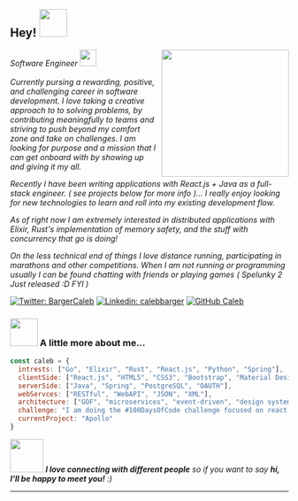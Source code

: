 <!-- ⭐️ See original template from [@Thaiane](https://github.com/Thaiane) -->

<h2> Hey! <img src="https://i.pinimg.com/originals/e5/93/ab/e593ab0589d5f1b389e4dfbcce2bce20.gif" width="50"></h2>
<img align='right' src="https://media0.giphy.com/media/eNAsjO55tPbgaor7ma/200w.webp" width="230">
<!-- <p><em>Software Enginner at <a href="http://www.unb.br">University of Brasilia</a><img src="https://media.giphy.com/media/fYSnHlufseco8Fh93Z/giphy.gif" width="30"></br>Developer Consultant at <a href="https://www.thoughtworks.com">ThoughtWorks</a><img src="https://media.giphy.com/media/WUlplcMpOCEmTGBtBW/giphy.gif" width="30"> 
</em></p> -->
<p><em>Software Engineer <img src="https://media4.giphy.com/media/8ynOqCkWDpf5C/giphy.gif?cid=ecf05e471udl6q0fy4alat80q4usia9cqlqcfvlcpvnxvo5h&rid=giphy.gif" width="30"></br></br>Currently pursing a rewarding, positive, and challenging career in software development. I love taking a creative approach to to solving problems, by contributing meaningfully to teams and striving to push beyond my comfort zone and take on challenges. I am looking for purpose and a mission that I can get onboard with by showing up and giving it my all. 

Recently I have been writing applications with React.js + Java as a full-stack engineer. ( see projects below for more info )... I really enjoy looking for new technologies to learn and roll into my existing development flow. 

As of right now I am extremely interested in distributed applications with Elixir, Rust's implementation of memory safety, and the stuff with concurrency that go is doing!

On the less technical end of things I love distance running, participating in marathons and other competitions. When I am not running or programming usually I can be found chatting with friends or playing games ( Spelunky 2 Just released :D FYI )
</em></p>

[![Twitter: BargerCaleb](https://img.shields.io/twitter/follow/BargerCaleb?style=social)](https://twitter.com/BargerCaleb)
[![Linkedin: calebbarger](https://img.shields.io/badge/-calebbarger-blue?style=flat-square&logo=Linkedin&logoColor=white&link=https://www.linkedin.com/in/calebbarger/)](https://www.linkedin.com/in/calebbarger/)
[![GitHub Caleb](https://img.shields.io/github/followers/Caleb-Barger?label=follow&style=social)](https://github.com/Caleb-Barger)


### <img src="https://media.giphy.com/media/VgCDAzcKvsR6OM0uWg/giphy.gif" width="50"> A little more about me...  

```javascript
const caleb = {
  intrests: ["Go", "Elixir", "Rust", "React.js", "Python", "Spring"],
  clientSide: ["React.js", "HTML5", "CSS3", "Bootstrap", "Material Design"],
  serverSide: ["Java", "Spring", "PostgreSQL", "OAUTH"],
  webServces: ["RESTful", "WebAPI", "JSON", "XML"],
  architecture: ["GOF", "microservices", "event-driven", "design system pattern"],
  challenge: "I am doing the #100DaysOfCode challenge focused on react and spring",
  currentProject: "Apollo"
}
```

<img src="https://media.giphy.com/media/LnQjpWaON8nhr21vNW/giphy.gif" width="60"> <em><b>I love connecting with different people</b> so if you want to say <b>hi, I'll be happy to meet you!</b> :)</em>

---


